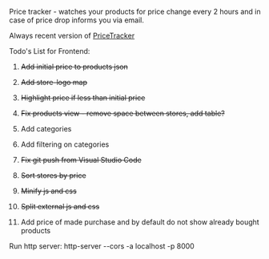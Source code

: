 Price tracker - watches your products for price change every 2 hours and in case of price drop informs you via email.

Always recent version of [PriceTracker](http://price-tracker-website.s3-website-us-west-2.amazonaws.com)

Todo's List for Frontend:

1. ~~Add initial price to products json~~

2. ~~Add store-logo map~~

3. ~~Highlight price if less than initial price~~

4. ~~Fix products view - remove space between stores, add table?~~

5. Add categories

6. Add filtering on categories

7. ~~Fix git push from Visual Studio Code~~

8. ~~Sort stores by price~~

9. ~~Minify js and css~~

10. ~~Split external js and css~~

11. Add price of made purchase and by default do not show already bought products


Run http server:
http-server --cors -a localhost -p 8000
